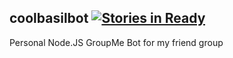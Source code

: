 coolbasilbot [![Stories in Ready](https://badge.waffle.io/rmcminn/coolbasilbot.svg?label=ready&title=Ready)](http://waffle.io/rmcminn/coolbasilbot)
------------

Personal Node.JS GroupMe Bot for my friend group
